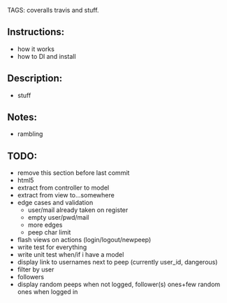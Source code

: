 TAGS: coveralls travis and stuff.

Instructions:
------
* how it works
* how to Dl and install

Description:
------
* stuff

Notes:
------
* rambling

TODO:
------
* remove this section before last commit
* html5
* extract from controller to model
* extract from view to...somewhere
* edge cases and validation
  - user/mail already taken on register
  - empty user/pwd/mail
  - more edges
  - peep char limit
* flash views on actions (login/logout/newpeep)
* write test for everything
* write unit test when/if i have a model
* display link to usernames next to peep (currently user_id, dangerous)
* filter by user
* followers
* display random peeps when not logged, follower(s) ones+few random ones when logged in
